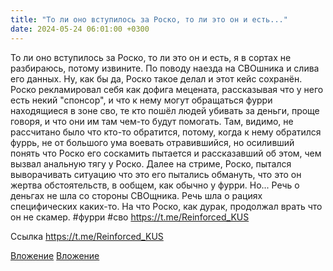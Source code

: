 ```yaml
---
title: "То ли оно вступилось за Роско, то ли это он и есть..."
date: 2024-05-24 06:01:00 +0300
---
```


То ли оно вступилось за Роско, то ли это он и есть, я в сортах не разбираюсь, потому извините.
По поводу наезда на СВОшника и слива его данных. Ну, как бы да, Роско такое делал и этот кейс сохранён.
Роско рекламировал себя как дофига мецената, рассказывая что у него есть некий "спонсор", и что к нему могут обращаться фурри находящиеся в зоне сво, те кто пошёл людей убивать за деньги, проще говоря, и что они им там чем-то будут помогать.
Там, видимо, не рассчитано было что кто-то обратится, потому, когда к нему обратился фуррь, не от большого ума воевать отравившийся, но осиливший понять что Роско его соскамить пытается и рассказавший об этом, чем вызвал анальную тягу у Роско.
Далее на стриме, Роско, пытался выворачивать ситуацию что это его пытались обмануть, что это он жертва обстоятельств, в ообщем, как обычно у фурри.
Но...
Речь о деньгах не шла со стороны СВОщника. Речь шла о рациях специфических каких-то. На что Роско, как дурак, продолжал врать что он не скамер.
#фурри #сво
https://t.me/Reinforced_KUS

Ссылка
https://t.me/Reinforced_KUS

[Вложение](/assets/vk_photos/3/Au3DtaErX2k.jpg)
[Вложение](https://t.me/Reinforced_KUS)
